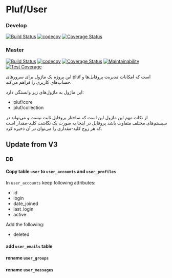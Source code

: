 # Pluf/User


### Develop

[![Build Status](https://travis-ci.org/pluf/user.svg?branch=develop)](https://travis-ci.org/pluf/user)
[![codecov](https://codecov.io/gh/pluf/user/branch/develop/graph/badge.svg)](https://codecov.io/gh/pluf/user)
[![Coverage Status](https://coveralls.io/repos/github/pluf/user/badge.svg?branch=develop)](https://coveralls.io/github/pluf/user?branch=develop)

### Master

[![Build Status](https://travis-ci.org/pluf/user.svg?branch=master)](https://travis-ci.org/pluf/user)
[![codecov](https://codecov.io/gh/pluf/user/branch/master/graph/badge.svg)](https://codecov.io/gh/pluf/user)
[![Coverage Status](https://coveralls.io/repos/github/pluf/user/badge.svg?branch=master)](https://coveralls.io/github/pluf/user?branch=master)
[![Maintainability](https://api.codeclimate.com/v1/badges/9e1457dbf2f0bcc8b953/maintainability)](https://codeclimate.com/github/pluf/user/maintainability)
[![Test Coverage](https://api.codeclimate.com/v1/badges/9e1457dbf2f0bcc8b953/test_coverage)](https://codeclimate.com/github/pluf/user/test_coverage)


این پروژه یک ماژول برای سرورهای pluf است که امکانات مدیریت پروفایل‌ها و حساب‌های کاربری را فراهم می‌کند.

این ماژول به ماژول‌های زیر وابستگی دارد:

- pluf/core
- pluf/collection

از نکات مهم این ماژول این است که ساختار پروفایل ثابت نیست و می‌تواند در سیستم‌های مختلف متفاوت باشد
پروفایل در اینجا به صورت یک نگاشت کلید-مقدار است که هر زوج کلید-مقداری را می‌توان در آن ذخیره کرد.

## Update from V3

### DB

#### Copy table `user` to `user_accounts` and `user_profiles`

In `user_accounts` keep following attributes:

- id
- login
- date_joined
- last_login
- active

Add the following:

- deleted

#### add `user_emails` table

#### rename `user_groups`

#### rename `user_messages`